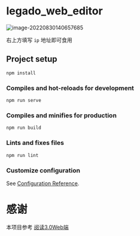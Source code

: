 # legado_web_editor

![image-20220830140657685](https://cdn.jsdelivr.net/gh/jgckM/image@main/image/202208301744631.png)

右上方填写 `ip` 地址即可食用

## Project setup
```
npm install
```

### Compiles and hot-reloads for development
```
npm run serve
```

### Compiles and minifies for production
```
npm run build
```

### Lints and fixes files
```
npm run lint
```

### Customize configuration
See [Configuration Reference](https://cli.vuejs.org/config/).
# 感谢
本项目参考 [阅读3.0Web端](https://github.com/celetor/web-yuedu3)
